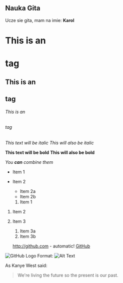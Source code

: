 ## Nauka Gita

Ucze sie gita, mam na imie: **Karol**


# This is an <h1> tag
## This is an <h2> tag
###### This is an <h6> tag

*This text will be italic*
_This will also be italic_

**This text will be bold**
__This will also be bold__

_You **can** combine them_

* Item 1
* Item 2
  * Item 2a
  * Item 2b

  1. Item 1
1. Item 2
1. Item 3
   1. Item 3a
   1. Item 3b


   http://github.com - automatic!
[GitHub](http://github.com)

![GitHub Logo](/images/logo.png)
Format: ![Alt Text](url)


As Kanye West said:

> We're living the future so
> the present is our past.
